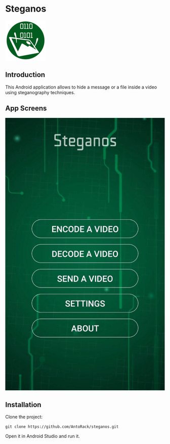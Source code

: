 # Steganos
![alt text](https://raw.githubusercontent.com/tassoneroberto/steganos/master/screenshots/steganos-logo.png)

## Introduction

This Android application allows to hide a message or a file inside a video using steganography techniques.

## App Screens

![](https://raw.githubusercontent.com/tassoneroberto/steganos/master/screenshots/screenshot1.jpg)

## Installation
Clone the project:
```
git clone https://github.com/AntoRack/steganos.git

```
Open it in Android Studio and run it.
